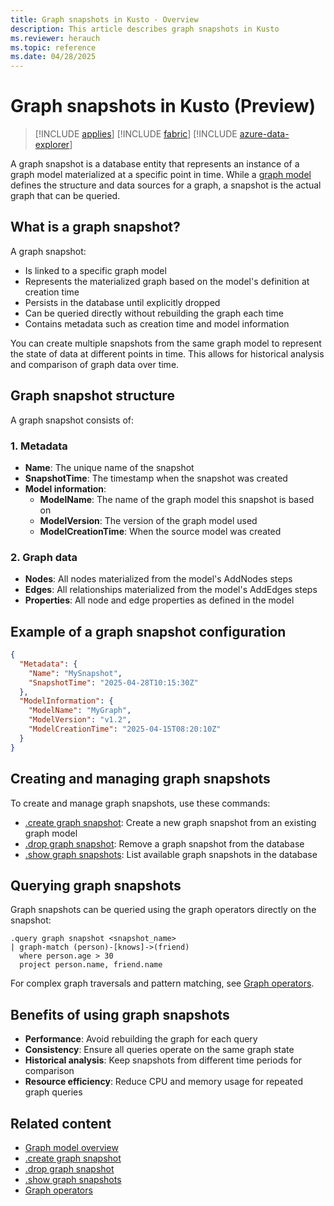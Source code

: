 ```yaml
---
title: Graph snapshots in Kusto - Overview
description: This article describes graph snapshots in Kusto
ms.reviewer: herauch
ms.topic: reference
ms.date: 04/28/2025
---
```


# Graph snapshots in Kusto (Preview)

> [!INCLUDE [applies](../../includes/applies-to-version/applies.md)] [!INCLUDE [fabric](../../includes/applies-to-version/fabric.md)] [!INCLUDE [azure-data-explorer](../../includes/applies-to-version/azure-data-explorer.md)]

A graph snapshot is a database entity that represents an instance of a graph model materialized at a specific point in time. While a [graph model](graph-model-overview.md) defines the structure and data sources for a graph, a snapshot is the actual graph that can be queried.

## What is a graph snapshot?

A graph snapshot:
* Is linked to a specific graph model
* Represents the materialized graph based on the model's definition at creation time
* Persists in the database until explicitly dropped
* Can be queried directly without rebuilding the graph each time
* Contains metadata such as creation time and model information

You can create multiple snapshots from the same graph model to represent the state of data at different points in time. This allows for historical analysis and comparison of graph data over time.

## Graph snapshot structure

A graph snapshot consists of:

### 1. Metadata

* **Name**: The unique name of the snapshot
* **SnapshotTime**: The timestamp when the snapshot was created
* **Model information**:
  * **ModelName**: The name of the graph model this snapshot is based on
  * **ModelVersion**: The version of the graph model used
  * **ModelCreationTime**: When the source model was created

### 2. Graph data

* **Nodes**: All nodes materialized from the model's AddNodes steps
* **Edges**: All relationships materialized from the model's AddEdges steps
* **Properties**: All node and edge properties as defined in the model

## Example of a graph snapshot configuration

```json
{
  "Metadata": {
    "Name": "MySnapshot",
    "SnapshotTime": "2025-04-28T10:15:30Z"
  },
  "ModelInformation": {
    "ModelName": "MyGraph",
    "ModelVersion": "v1.2",
    "ModelCreationTime": "2025-04-15T08:20:10Z"
  }
}
```

## Creating and managing graph snapshots

To create and manage graph snapshots, use these commands:

* [.create graph snapshot](graph-snapshot-create.md): Create a new graph snapshot from an existing graph model
* [.drop graph snapshot](graph-snapshot-drop.md): Remove a graph snapshot from the database
* [.show graph snapshots](graph-snapshot-show.md): List available graph snapshots in the database

## Querying graph snapshots

Graph snapshots can be queried using the graph operators directly on the snapshot:

```kusto
.query graph snapshot <snapshot_name>
| graph-match (person)-[knows]->(friend)
  where person.age > 30
  project person.name, friend.name
```

For complex graph traversals and pattern matching, see [Graph operators](../../query/graph-operators.md).

## Benefits of using graph snapshots

* **Performance**: Avoid rebuilding the graph for each query
* **Consistency**: Ensure all queries operate on the same graph state
* **Historical analysis**: Keep snapshots from different time periods for comparison
* **Resource efficiency**: Reduce CPU and memory usage for repeated graph queries

## Related content

* [Graph model overview](graph-model-overview.md)
* [.create graph snapshot](graph-snapshot-create.md)
* [.drop graph snapshot](graph-snapshot-drop.md)
* [.show graph snapshots](graph-snapshot-show.md)
* [Graph operators](../../query/graph-operators.md)